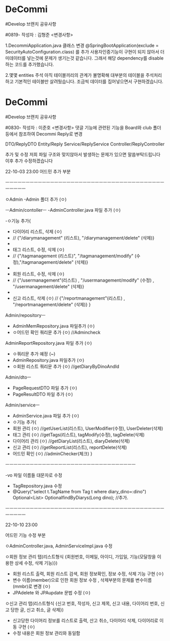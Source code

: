 # DeCommi
#Develop 브랜치 공유사항

#0819- 
작성자 : 김형준
<변경사항> 

1.DecommiApplication.java 클래스 변경 
@SpringBootApplication(exclude = SecurityAutoConfiguration.class) 를 추가
사용자인증기능이 구현이 되지 않아서 더미데이터를 넣는것에 문제가 생기는것 같습니다. 그래서 해당 dependency를 disable 하는 코드를 추가했습니다.

2.몇몇 entities 주석
아직 테이블끼리의 관계가 불명확해 대부분의 테이블을 주석처리하고 기본적인 테이블만 살려뒀습니다. 조금씩 데이터를 집어넣으면서 구현하겠습니다.

# DeCommi
#Develop 브랜치 공유사항

#0830- 
작성자 : 이준호
<변경사항> 
댓글 기능에 관련된 기능을 Board와 club 폴더 등에서 참조하여
Decommi Reply로 변경 

DTO/ReplyDTO
Entity/Reply
Service/ReplyService
Controller/ReplyController

추가 및 수정
저희 파일 구조와 맞지않아서 발생하는 문제가 있으면 말씀부탁드립니다 이후 추가 수정하겠습니다

22-10-03 23:00
어드민 추가 부분

ㅡㅡㅡㅡㅡㅡㅡㅡㅡㅡㅡㅡㅡㅡㅡㅡㅡㅡㅡㅡㅡㅡㅡㅡㅡㅡㅡㅡㅡㅡㅡㅡㅡㅡㅡㅡㅡㅡㅡㅡㅡㅡㅡㅡ

ㅇAdmin
-Admin 폴더 추가   (ㅇ)

ㅡAdmin/contollerㅡ
-AdminController.java 파일 추가   (ㅇ)

-ㅇ기능 추가{
- 다이어리 리스트, 삭제   (ㅇ)	
- // {"/diarymanagement" (리스트), "/diarymanagement/delete" (삭제)}
- 
- 태그 리스트, 수정, 삭제   (ㅇ)	
- // {"/tagmanagement (리스트)", "/tagmanagement/modify" (수정),"/tagmanagement/delete" (삭제)}
- 
- 회원 리스트, 수정, 삭제   (ㅇ)	
- // {"/usermanagement"(리스트) , "/usermanagement/modify" (수정) , "/usermanagement/delete" (삭제)}
- 
- 신고 리스트, 삭제   (ㅇ)	// {"/reportmanagement"(리스트) , "/reportmanagement/delete" (삭제)}
}

Admin/repositoryㅡ
- AdminMemRepository.java 파일추가			(ㅇ)
- ㅇ어드민 확인 쿼리문 추가   (ㅇ)	//Admincheck

AdminReportRepository.java 파일 추가		(ㅇ)
- ㅇ쿼리문 추가 예정   (~)
- AdminRepository.java 파일추가   (ㅇ)
- ㅇ회원 리스트 쿼리문 추가   (ㅇ)	//getDiaryByDinoAndId

Admin/dtoㅡ
- PageRequestDTO 파일 추가   (ㅇ)
- PageResultDTO 파일 추가   (ㅇ)

Admin/serviceㅡ
- AdminService.java 파일 추가   (ㅇ)
- ㅇ기능 추가{
- 회원 관리   (ㅇ)	//getUserList(리스트), UserModifier(수정), UserDeleter(삭제)
- 태그 관리   (ㅇ)	//getTags(리스트), tagModify(수정), tagDelete(삭제)
- 다이어리 관리   (ㅇ)	//getDiaryList(리스트), diaryDelete(삭제)
- 신고 관리   (ㅇ)	//getReportList(리스트), reportDelete(삭제)
- 어드민 확인   (ㅇ)	//adminChecker(체크)
}


ㅡㅡㅡㅡㅡㅡㅡㅡㅡㅡㅡㅡㅡㅡㅡㅡㅡㅡㅡㅡㅡㅡㅡㅡㅡㅡㅡㅡㅡㅡㅡㅡ

-vo 파일 이름들 대문자로 수정

- TagRepository.java 수정
- @Query("select t.TagName from Tag t where diary_dino=:dino")
Optional<List<String>> OptionalfindByDiarys(Long dino);
//추가.

ㅡㅡㅡㅡㅡㅡㅡㅡㅡㅡㅡㅡㅡㅡㅡㅡㅡㅡㅡㅡㅡㅡㅡㅡㅡㅡㅡㅡㅡㅡㅡㅡㅡㅡㅡㅡㅡㅡㅡㅡㅡㅡㅡㅡ
  
22-10-10 23:00
  
어드민 기능 수정 부분
  
ㅇAdminController.java, AdminServiceImpl.java 수정
  
ㅇ회원 정보 관리 탭(리스트형식 {회원번호, 이메일, 아이디, 가입일, 기능(모달창을 이용한 상세 수정, 삭제 기능)})
- 회원 리스트 출력, 회원 리스트 검색, 회원 정보확인, 정보 수정, 삭제 기능 구현  (ㅇ)
- 변수 이름(member)으로 인한 회원 정보 수정 , 삭제부분의 문제를 변수이름(mmbr)로 변경 (ㅇ)
- JPAdelete 와 JPAupdate 문법 수정 (ㅇ)

ㅇ신고 관리 탭(리스트형식 {신고 번호, 작성자, 신고 제목, 신고 내용, 다이어리 번호, 신고 당한 글, 신고 취소, 글 삭제})
- 신고당한 다이어리 정보를 리스트로 출력, 산고 취소, 다이어리 삭제, 다이어리로 이동 구현 (ㅇ) 
- 수정 내용은 회원 정보 관리와 동일함

